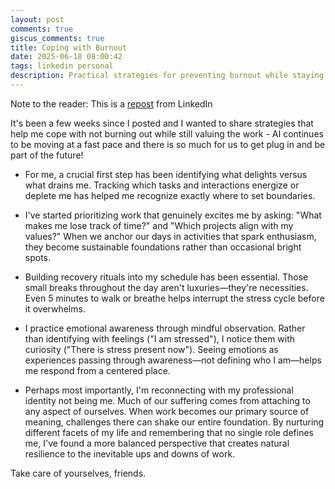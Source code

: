 ```yaml
---
layout: post
comments: true
giscus_comments: true
title: Coping with Burnout
date: 2025-06-18 08:00:42
tags: linkedin personal
description: Practical strategies for preventing burnout while staying engaged with fast-paced work, including identifying energy patterns and building recovery rituals.
---
```


Note to the reader: This is a [repost](https://www.linkedin.com/posts/yewjinlim_its-been-a-few-weeks-since-i-posted-and-activity-7329206012123455489-AyGn?utm_source=share&utm_medium=member_desktop&rcm=ACoAAAD4xmMBhqAf0RkmEot2NJkJA3gvq31H7Os) from LinkedIn

It's been a few weeks since I posted and I wanted to share strategies that help me cope with not burning out while still valuing the work - AI continues to be moving at a fast pace and there is so much for us to get plug in and be part of the future!

- For me, a crucial first step has been identifying what delights versus what drains me. Tracking which tasks and interactions energize or deplete me has helped me recognize exactly where to set boundaries.

- I've started prioritizing work that genuinely excites me by asking: "What makes me lose track of time?" and "Which projects align with my values?" When we anchor our days in activities that spark enthusiasm, they become sustainable foundations rather than occasional bright spots.

- Building recovery rituals into my schedule has been essential. Those small breaks throughout the day aren't luxuries—they're necessities. Even 5 minutes to walk or breathe helps interrupt the stress cycle before it overwhelms.

- I practice emotional awareness through mindful observation. Rather than identifying with feelings ("I am stressed"), I notice them with curiosity ("There is stress present now"). Seeing emotions as experiences passing through awareness—not defining who I am—helps me respond from a centered place.

- Perhaps most importantly, I'm reconnecting with my professional identity not being me. Much of our suffering comes from attaching to any aspect of ourselves. When work becomes our primary source of meaning, challenges there can shake our entire foundation. By nurturing different facets of my life and remembering that no single role defines me, I've found a more balanced perspective that creates natural resilience to the inevitable ups and downs of work.

Take care of yourselves, friends.
